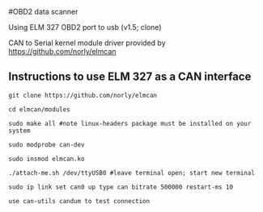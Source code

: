 #OBD2 data scanner

Using ELM 327 OBD2 port to usb (v1.5; clone)

CAN to Serial kernel module driver provided by https://github.com/norly/elmcan

## Instructions to use ELM 327 as a CAN interface

`git clone https://github.com/norly/elmcan`

`cd elmcan/modules`

`sudo make all #note linux-headers package must be installed on your system`

`sudo modprobe can-dev`

`sudo insmod elmcan.ko`

``./attach-me.sh /dev/ttyUSB0 #leave terminal open; start new terminal``

`sudo ip link set can0 up type can bitrate 500000 restart-ms 10`

`use can-utils candum to test connection`

